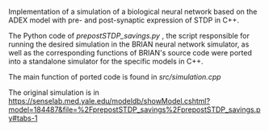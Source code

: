Implementation of a simulation of a biological neural network based on the ADEX model with pre- and post-synaptic expression of STDP in C++.

The Python code of *prepostSTDP_savings.py* , the script responsible for running the desired simulation in the BRIAN neural network simulator, as well as the corresponding functions of BRIAN's source code were ported into a standalone simulator for the specific models in C++.

The main function of ported code is found in *src/simulation.cpp*

The original simulation is in https://senselab.med.yale.edu/modeldb/showModel.cshtml?model=184487&file=%2FprepostSTDP_savings%2FprepostSTDP_savings.py#tabs-1
